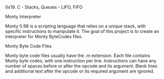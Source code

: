 0x19. C - Stacks, Queues - LIFO, FIFO

Monty Interpreter


Monty 0.98 is a scripting language that relies on a unique stack, with specific instructions to manipulate it. The goal of this project is to create an interpreter for Monty ByteCodes files.

Monty Byte Code Files

Monty byte code files usually have the .m extension. Each file contains Monty byte codes, with one instruction per line. Instructions can have any number of spaces before or after the opcode and its argument. Blank lines and additional text after the opcode or its required argument are ignored.
